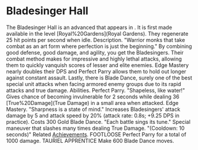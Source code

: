 # Bladesinger Hall

The Bladesinger Hall is an advanced that appears in . It is first made available in the level [Royal%20Gardens](Royal Gardens). They regenerate 25 hit points per second when idle.
Description.
"Warrior monks that take combat as an art form where perfection is just the beginning."
By combining good defense, good damage, and agility, you get the Bladesingers. Their combat method makes for impressive and highly lethal attacks, allowing them to quickly vanquish scores of lesser and elite enemies.
Edge Mastery nearly doubles their DPS and Perfect Parry allows them to hold out longer against constant assault. Lastly, there is Blade Dance, surely one of the best special unit attacks when facing armored enemy groups due to its rapid attacks and true damage.
Abilities.
Perfect Parry.
 "Shapeless, like water!" 
Gives chance of becoming invulnerable for 2 seconds while dealing 36 [True%20Damage](True Damage) in a small area when attacked. 
Edge Mastery.
 "Sharpness is a state of mind."
Increases Bladesingers' attack damage by 5 and attack speed by 20% (attack rate: 0.8s; +9.25 DPS in practice). Costs 300 Gold
Blade Dance.
 "Each battle sings its tune." 
Special maneuver that slashes many times dealing True Damage. "(Cooldown: 10 seconds)"
Related [Achievements](Achievements).
 FOOTLOOSE Perfect Parry for a total of 1000 damage.
 TAURIEL APPRENTICE Make 600 Blade Dance moves.